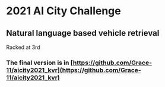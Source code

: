 # 2021 AI City Challenge
## Natural language based vehicle retrieval
Racked at 3rd
### The final version is in [https://github.com/Grace-11/aicity2021_kvr](https://github.com/Grace-11/aicity2021_kvr)
